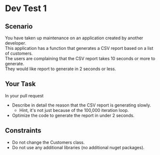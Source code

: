 # Dev Test 1

## Scenario
You have taken up maintenance on an application created by another developer.  
This application has a function that generates a CSV report based on a list of customers.  
The users are complaining that the CSV report takes 10 seconds or more to generate.  
They would like report to generate in 2 seconds or less.

## Your Task
In your pull request
* Describe in detail the reason that the CSV report is generating slowly.
  * Hint, it's not just because of the 100,000 iteration loop.
* Optimize the code to generate the report in under 2 seconds.

## Constraints
* Do not change the Customers class.
* Do not use any additional libraries (no additional nuget packages).
